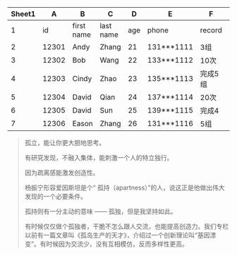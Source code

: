 | Sheet1 | A     | B          | C         | D    | E          | F       | G     |
| ------ | ----- | ---------- | --------- | ---- | ---------- | ------- | ----- |
| 1      | id    | first name | last name | age  | phone      | record  | score |
| 2      | 12301 | Andy       | Zhang     | 21   | 131***1111 | 3组     | 70    |
| 3      | 12302 | Bob        | Wang      | 22   | 133***1112 | 10次    | 55    |
| 4      | 12303 | Cindy      | Zhao      | 23   | 135***1113 | 完成5组 | 91    |
| 5      | 12304 | David      | Qian      | 24   | 137***1114 | 20次    | 60    |
| 6      | 12305 | David      | Sun       | 25   | 139***1115 | 完成4   | 86    |
| 7      | 12306 | Eason      | Zhang     | 26   | 131***1116 | 5组     | 95    |



>孤立，能让你更大胆地思考。
>
>有研究发现，不融入集体，能刺激一个人的特立独行。
>
>因为疏离感能激发创造性。
>
>杨振宁形容爱因斯坦是个“ 孤持（apartness）”的人，说这正是他做出伟大发现的一个必要条件。
>
>孤持则有一分主动的意味 —— 孤独，但是我坚持如此。
>
>有时候仅仅做个孤独者，干脆不怎么跟人交流，也能提高创造力。我们专栏以前有一篇文章叫《孤岛生产的天才》，介绍过一个创新理论叫“基因漂变”。有时候因为交流少，没有互相模仿，反而多样性更高。











